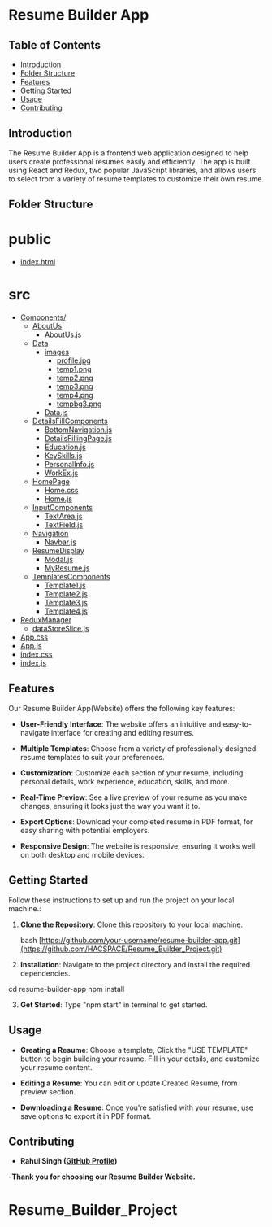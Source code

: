# Resume Builder App

## Table of Contents

- [Introduction](#introduction)
- [Folder Structure](#Folde_Structure)
- [Features](#features)
- [Getting Started](#getting-started)
- [Usage](#usage)
- [Contributing](#contributing)

## Introduction

The Resume Builder App is a frontend web application designed to help users create professional resumes easily and efficiently. The app is built using React and Redux, two popular JavaScript libraries, and allows users to select from a variety of resume templates to customize their own resume.

## Folder Structure

# public
* [index.html](.\public\index.html)
# src

* [Components/](.\src\Components)
    * [AboutUs](.\src\Components\AboutUs)
        * [AboutUs.js](.\src\Components\AboutUs\About.js)
    * [Data](.\src\Components\Data)
        * [images](.\src\Components\Data\images)
            * [profile.jpg](.\src\Components\Data\images\profile.jpg)
            * [temp1.png](.\src\Components\Data\images\temp1.png)
            * [temp2.png](.\src\Components\Data\images\temp2.png)
            * [temp3.png](.\src\Components\Data\images\temp3.png)
            * [temp4.png](.\src\Components\Data\images\temp4.png)
            * [tempbg3.png](.\src\Components\Data\images\tempbg3.png)
        * [Data.js](.\src\Components\Data)
    * [DetailsFillComponents](.\src\Components\DetailsFillComponents)
        * [BottomNavigation.js](.\src\Components\DetailsFillComponents\BottomNavigation.js)
        * [DetailsFillingPage.js](.\src\Components\DetailsFillComponents\DetailsFillingPage.js)
        * [Education.js](.\src\Components\DetailsFillComponents\Education.js)
        * [KeySkills.js](.\src\Components\DetailsFillComponents\KeySkills.js)
        * [PersonalInfo.js](.\src\Components\DetailsFillComponents\PersonalInfo.js)
        * [WorkEx.js](.\src\Components\DetailsFillComponents\WorkEx.js)
    * [HomePage](.\src\Components\HomePage)
        * [Home.css](.\src\Components\HomePage\Home.css)
        * [Home.js](.\src\Components\HomePage\Home.css)
    * [InputComponents](.\src\Components\InputComponents)
        * [TextArea.js](.\src\Components\InputComponents\TextArea.js)
        * [TextField.js](.\src\Components\InputComponents\TextField.js)
    * [Navigation](.\src\Components\Navigation)
        * [Navbar.js](.\src\Components\Navigation\Navbar.js)
    * [ResumeDisplay](.\src\Components\ResumeDisplay)
        * [Modal.js](.\src\Components\ResumeDisplay\Modal.js)
        * [MyResume.js](.\src\Components\ResumeDisplay\MyResume.js)
    * [TemplatesComponents](.\src\Components\TemplatesComponents)
        * [Template1.js](.\src\Components\TemplatesComponents\Template1.js)
        * [Template2.js](.\src\Components\TemplatesComponents\Template2.js)
        * [Template3.js](.\src\Components\TemplatesComponents\Template3.js)
        * [Template4.js](.\src\Components\TemplatesComponents\Template4.js)
* [ReduxManager](.\src\ReduxManager)
    * [dataStoreSlice.js](.\src\ReduxManager\dataStoreSlice.js)
* [App.css](.\src\App.css)
* [App.js](.\src\App.js)
* [index.css](.\src\index.css)
* [index.js](.\src\index.js)

## Features

Our Resume Builder App(Website) offers the following key features:

- **User-Friendly Interface**: The website offers an intuitive and easy-to-navigate interface for creating and editing resumes.

- **Multiple Templates**: Choose from a variety of professionally designed resume templates to suit your preferences.

- **Customization**: Customize each section of your resume, including personal details, work experience, education, skills, and more.

- **Real-Time Preview**: See a live preview of your resume as you make changes, ensuring it looks just the way you want it to.
- **Export Options**: Download your completed resume in PDF format, for easy sharing with potential employers.

- **Responsive Design**: The website is responsive, ensuring it works well on both desktop and mobile devices.

## Getting Started

Follow these instructions to set up and run the project on your local machine.:

1. **Clone the Repository**: Clone this repository to your local machine.

   bash
   [https://github.com/your-username/resume-builder-app.git](https://github.com/HACSPACE/Resume_Builder_Project.git)

2. **Installation**: Navigate to the project directory and install the required dependencies.

cd resume-builder-app
npm install

3. **Get Started**: Type "npm start" in terminal to get started.

## Usage

- **Creating a Resume**: Choose a template, Click the "USE TEMPLATE" button to begin building your resume. Fill in your details, and customize your resume content.

- **Editing a Resume**: You can edit or update Created Resume, from preview section.

- **Downloading a Resume**: Once you're satisfied with your resume, use save options to export it in PDF format.

## Contributing

- **Rahul Singh ([GitHub Profile](https://github.com/HACSPACE))**

-**Thank you for choosing our Resume Builder Website.**

# Resume_Builder_Project